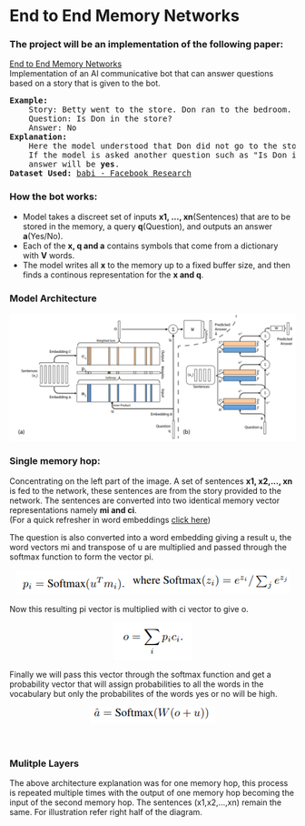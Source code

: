 <h1>End to End Memory Networks</h1>
<h3>The project will be an implementation of the following paper:</h3> <a href="https://arxiv.org/pdf/1503.08895.pdf">End to End Memory Networks</a><br>
Implementation of an AI communicative bot that can answer questions based on a story that is given to the bot.
<pre>
<b>Example:</b>
    Story: Betty went to the store. Don ran to the bedroom.
    Question: Is Don in the store?
    Answer: No
<b>Explanation:</b>
    Here the model understood that Don did not go to the store and answers accordingly. 
    If the model is asked another question such as "Is Don in the bedroom?" and now the 
    answer will be <b>yes</b>.
<b>Dataset Used:</b> <a href="https://research.fb.com/downloads/babi/">babi - Facebook Research</a>
</pre>
<h3>How the bot works:</h3>
<ul>
<li>
   Model takes a discreet set of inputs <b>x1, ..., xn</b>(Sentences) that are to be stored in the memory, a query <b>q</b>(Question), and outputs an answer <b>a</b>(Yes/No). 
</li>

<li>
   Each of the <b>x, q and a</b> contains symbols that come from a dictionary with <b>V</b> words.
</li>

<li>
   The model writes all <b>x</b> to the memory up to a fixed buffer size, and then finds a continous representation for the <b>x and q</b>.
</li>
</ul>

<h3>Model Architecture</h3>
<center>
<img src="https://github.com/mahajanhrishikesh/End-To-End-Memory-Network/blob/master/images/arch.png?raw=true" style="border: 2px black;">
</center>

<h3>Single memory hop:</h3>
Concentrating on the left part of the image. A set of sentences <b>x1, x2,..., xn</b> is fed to the network, these sentences are from the story provided to the network. The sentences are converted into two identical memory vector representations namely <b>mi and ci</b>.<br>
(For a quick refresher in word embeddings <a href="https://machinelearningmastery.com/what-are-word-embeddings/">click here</a>)

The question is also converted into a word embedding giving a result u, the word vectors mi and transpose of u are multiplied and passed through the softmax function to form the vector pi.

<center>
<img src="https://github.com/mahajanhrishikesh/End-To-End-Memory-Network/blob/master/images/utpi.png?raw=true">
<img src="https://github.com/mahajanhrishikesh/End-To-End-Memory-Network/blob/master/images/softmax.png?raw=true">
</center>

Now this resulting pi vector is multiplied with ci vector to give o.

<center>
<img src="https://github.com/mahajanhrishikesh/End-To-End-Memory-Network/blob/master/images/o.png?raw=true">
</center>

Finally we will pass this vector through the softmax function and get a probability vector that will assign probabilities to all the words in the vocabulary but only the probabilites of the words yes or no will be high.

<center>
<img src="https://github.com/mahajanhrishikesh/End-To-End-Memory-Network/blob/master/images/final_mh.png?raw=true">
</center>
<br>
<br>

<h3>Mulitple Layers</h3>
The above architecture explanation was for one memory hop, this process is repeated multiple times with the output of one memory hop becoming the input of the second memory hop. The sentences (x1,x2,...,xn) remain the same. For illustration refer right half of the diagram.
